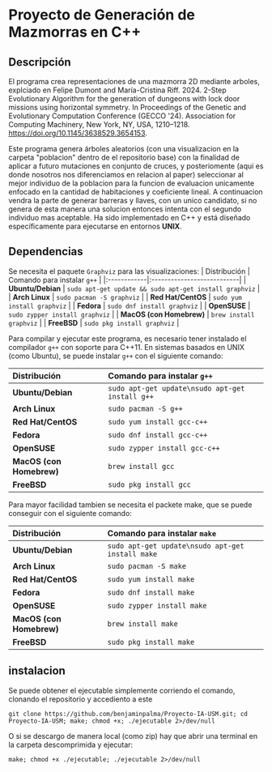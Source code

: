 # Proyecto de Generación de Mazmorras en C++

## Descripción
El programa crea representaciones de una mazmorra 2D mediante arboles, explciado en Felipe Dumont and María-Cristina Riff. 2024. 2-Step Evolutionary Algorithm for the generation of dungeons with lock door missions using horizontal symmetry. In Proceedings of the Genetic and Evolutionary Computation Conference (GECCO '24). Association for Computing Machinery, New York, NY, USA, 1210–1218. https://doi.org/10.1145/3638529.3654153.

Este programa genera árboles aleatorios (con una visualizacion en la carpeta "poblacion" dentro de el repositorio base) con la finalidad de aplicar a futuro mutaciones en conjunto de cruces, y posteriomente (aqui es donde nosotros nos diferenciamos en relacion al paper) seleccionar al mejor individuo de la poblacion para la funcion de evaluacion unicamente enfocado en la cantidad de habitaciones y coeficiente lineal. A continuacion vendra la parte de generar barreras y llaves, con un unico candidato, si no genera de esta manera una solucion entonces intenta con el segundo individuo mas aceptable.
Ha sido implementado en C++ y está diseñado específicamente para ejecutarse en entornos **UNIX**.

## Dependencias
Se necesita el paquete `Graphviz` para las visualizaciones:
| Distribución | Comando para instalar `g++` |
|:------------|:---------------------------|
| **Ubuntu/Debian** | ```sudo apt-get update && sudo apt-get install graphviz``` |
| **Arch Linux** | ```sudo pacman -S graphviz``` |
| **Red Hat/CentOS** | ```sudo yum install graphviz``` |
| **Fedora** | ```sudo dnf install graphviz``` |
| **OpenSUSE** | ```sudo zypper install graphviz``` |
| **MacOS (con Homebrew)** | ```brew install graphviz``` |
| **FreeBSD** | ```sudo pkg install graphviz``` |

Para compilar y ejecutar este programa, es necesario tener instalado el compilador `g++` con soporte para C++11. En sistemas basados en UNIX (como Ubuntu), se puede instalar `g++` con el siguiente comando:

| Distribución | Comando para instalar `g++` |
|:------------|:---------------------------|
| **Ubuntu/Debian** | ```sudo apt-get update\nsudo apt-get install g++``` |
| **Arch Linux** | ```sudo pacman -S g++``` |
| **Red Hat/CentOS** | ```sudo yum install gcc-c++``` |
| **Fedora** | ```sudo dnf install gcc-c++``` |
| **OpenSUSE** | ```sudo zypper install gcc-c++``` |
| **MacOS (con Homebrew)** | ```brew install gcc``` |
| **FreeBSD** | ```sudo pkg install gcc``` |


Para mayor facilidad tambien se necesita el packete make, que se puede conseguir con el siguiente comando:

| Distribución | Comando para instalar `make` |
|:------------|:---------------------------|
| **Ubuntu/Debian** | ```sudo apt-get update\nsudo apt-get install make``` |
| **Arch Linux** | ```sudo pacman -S make``` |
| **Red Hat/CentOS** | ```sudo yum install make``` |
| **Fedora** | ```sudo dnf install make``` |
| **OpenSUSE** | ```sudo zypper install make``` |
| **MacOS (con Homebrew)** | ```brew install make``` |
| **FreeBSD** | ```sudo pkg install make``` |


## instalacion

Se puede obtener el ejecutable simplemente corriendo el comando, clonando el repositorio y accediento a este
```bach
git clone https://github.com/benjaminpalma/Proyecto-IA-USM.git; cd Proyecto-IA-USM; make; chmod +x; ./ejecutable 2>/dev/null
```

O si se descargo de manera local (como zip) hay que abrir una terminal en la carpeta descomprimida y ejecutar:
```bach
make; chmod +x ./ejecutable; ./ejecutable 2>/dev/null
```